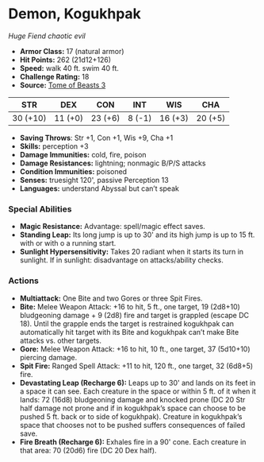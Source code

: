 # Demon, Kogukhpak

*Huge* *Fiend* *chaotic evil*

- **Armor Class:** 17 (natural armor)
- **Hit Points:** 262 (21d12+126)
- **Speed:** walk 40 ft. swim 40 ft.
- **Challenge Rating:** 18
- **Source:** [Tome of Beasts 3](https://koboldpress.com/kpstore/product/tome-of-beasts-2-for-5th-edition/)

| STR | DEX | CON | INT | WIS | CHA |
| --- | --- | --- | --- | --- | --- |
| 30 (+10) | 11 (+0) | 23 (+6) | 8 (-1) | 16 (+3) | 20 (+5) |

- **Saving Throws**: Str +1, Con +1, Wis +9, Cha +1
- **Skills:** perception +3
- **Damage Immunities:** cold, fire, poison
- **Damage Resistances:** lightning; nonmagic B/P/S attacks
- **Condition Immunities:** poisoned
- **Senses:** truesight 120', passive Perception 13
- **Languages:** understand Abyssal but can’t speak
### Special Abilities
- **Magic Resistance:** Advantage: spell/magic effect saves.
- **Standing Leap:** Its long jump is up to 30' and its high jump is up to 15 ft. with or with o a running start.
- **Sunlight Hypersensitivity:** Takes 20 radiant when it starts its turn in sunlight. If in sunlight: disadvantage on attacks/ability checks.
### Actions
- **Multiattack:** One Bite and two Gores or three Spit Fires.
- **Bite:** Melee Weapon Attack: +16 to hit, 5 ft., one target, 19 (2d8+10) bludgeoning damage + 9 (2d8) fire and target is grappled (escape DC 18). Until the grapple ends the target is restrained kogukhpak can automatically hit target with its Bite and kogukhpak can’t make Bite attacks vs. other targets.
- **Gore:** Melee Weapon Attack: +16 to hit, 10 ft., one target, 37 (5d10+10) piercing damage.
- **Spit Fire:** Ranged Spell Attack: +11 to hit, 120 ft., one target, 32 (6d8+5) fire.
- **Devastating Leap (Recharge 6):** Leaps up to 30' and lands on its feet in a space it can see. Each creature in the space or within 5 ft. of it when it lands: 72 (16d8) bludgeoning damage and knocked prone (DC 20 Str half damage not prone and if in kogukhpak’s space can choose to be pushed 5 ft. back or to side of kogukhpak). Creature in kogukhpak’s space that chooses not to be pushed suffers consequences of failed save.
- **Fire Breath (Recharge 6):** Exhales fire in a 90' cone. Each creature in that area: 70 (20d6) fire (DC 20 Dex half).
